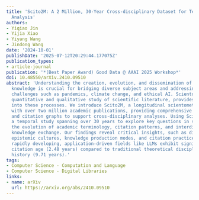 ```yaml
---
title: 'Scito2M: A 2 Million, 30-Year Cross-disciplinary Dataset for Temporal Scientometric
  Analysis'
authors:
- Yiqiao Jin
- Yijia Xiao
- Yiyang Wang
- Jindong Wang
date: '2024-10-01'
publishDate: '2025-07-12T20:29:44.177075Z'
publication_types:
- article-journal
publication: '*(Best Paper Award) Good Data @ AAAI 2025 Workshop*'
doi: 10.48550/arXiv.2410.09510
abstract: 'Understanding the creation, evolution, and dissemination of scientific
  knowledge is crucial for bridging diverse subject areas and addressing complex global
  challenges such as pandemics, climate change, and ethical AI. Scientometrics, the
  quantitative and qualitative study of scientific literature, provides valuable insights
  into these processes. We introduce Scito2M, a longitudinal scientometric dataset
  with over two million academic publications, providing comprehensive contents information
  and citation graphs to support cross-disciplinary analyses. Using Scito2M, we conduct
  a temporal study spanning over 30 years to explore key questions in scientometrics:
  the evolution of academic terminology, citation patterns, and interdisciplinary
  knowledge exchange. Our findings reveal critical insights, such as disparities in
  epistemic cultures, knowledge production modes, and citation practices. For example,
  rapidly developing, application-driven fields like LLMs exhibit significantly shorter
  citation age (2.48 years) compared to traditional theoretical disciplines like oral
  history (9.71 years).'
tags:
- Computer Science - Computation and Language
- Computer Science - Digital Libraries
links:
- name: arXiv
  url: https://arxiv.org/abs/2410.09510
---
```

